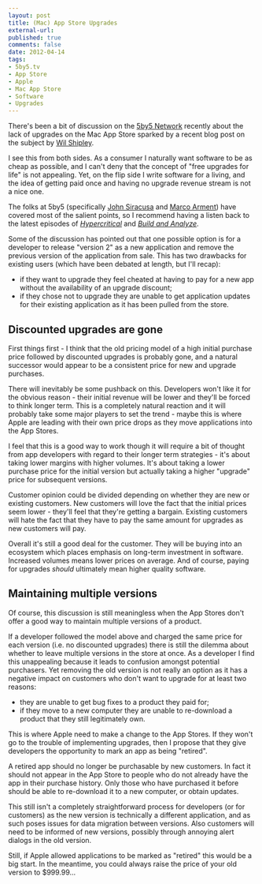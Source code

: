 ```yaml
---
layout: post
title: (Mac) App Store Upgrades
external-url: 
published: true
comments: false
date: 2012-04-14
tags:
- 5by5.tv
- App Store
- Apple
- Mac App Store
- Software
- Upgrades
---
```


There's been a bit of discussion on the [5by5 Network][] recently about the lack of upgrades on the Mac App Store sparked by a recent blog post on the subject by [Wil Shipley][].

I see this from both sides. As a consumer I naturally want software to be as cheap as possible, and I can't deny that the concept of "free upgrades for life" is not appealing. Yet, on the flip side I write software for a living, and the idea of getting paid once and having no upgrade revenue stream is not a nice one.

The folks at 5by5 (specifically [John Siracusa][] and [Marco Arment][]) have covered most of the salient points, so I recommend having a listen back to the latest episodes of *[Hypercritical][]* and *[Build and Analyze][]*.

Some of the discussion has pointed out that one possible option is for a developer to release "version 2" as a new application and remove the previous version of the application from sale. This has two drawbacks for existing users (which have been debated at length, but I'll recap):

- if they want to upgrade they feel cheated at having to pay for a new app without the availability of an upgrade discount;
- if they chose not to upgrade they are unable to get application updates for their existing application as it has been pulled from the store.

## Discounted upgrades are gone

First things first - I think that the old pricing model of a high initial purchase price followed by discounted upgrades is probably gone, and a natural successor would appear to be a consistent price for new and upgrade purchases.

There will inevitably be some pushback on this. Developers won't like it for the obvious reason - their initial revenue will be lower and they'll be forced to think longer term. This is a completely natural reaction and it will probably take some major players to set the trend - maybe this is where Apple are leading with their own price drops as they move applications into the App Stores.

I feel that this is a good way to work though it will require a bit of thought from app developers with regard to their longer term strategies - it's about taking lower margins with higher volumes. It's about taking a lower purchase price for the initial version but actually taking a higher "upgrade" price for subsequent versions.

Customer opinion could be divided depending on whether they are new or existing customers. New customers will love the fact that the initial prices seem lower - they'll feel that they're getting a bargain. Existing customers will hate the fact that they have to pay the same amount for upgrades as new customers will pay.

Overall it's still a good deal for the customer. They will be buying into an ecosystem which places emphasis on long-term investment in software. Increased volumes means lower prices on average. And of course, paying for upgrades *should* ultimately mean higher quality software.


## Maintaining multiple versions

Of course, this discussion is still meaningless when the App Stores don't offer a good way to maintain multiple versions of a product.

If a developer followed the model above and charged the same price for each version (i.e. no discounted upgrades) there is still the dilemma about whether to leave multiple versions in the store at once. As a developer I find this unappealing because it leads to confusion amongst potential purchasers. Yet removing the old version is not really an option as it has a negative impact on customers who don't want to upgrade for at least two reasons:

- they are unable to get bug fixes to a product they paid for;
- if they move to a new computer they are unable to re-download a product that they still legitimately own.

This is where Apple need to make a change to the App Stores. If they won't go to the trouble of implementing upgrades, then I propose that they give developers the  opportunity to mark an app as being "retired".

A retired app should no longer be purchasable by new customers. In fact it should not appear in the App Store to people who do not already have the app in their purchase history. Only those who have purchased it before should be able to re-download it to a new computer, or obtain updates.

This still isn't a completely straightforward process for developers (or for customers) as the new version is technically a different application, and as such poses issues for data migration between versions. Also customers will need to be informed of new versions, possibly through annoying alert dialogs in the old version.

Still, if Apple allowed applications to be marked as "retired" this would be a big start. In the meantime, you could always raise the price of your old version to $999.99…



[5by5 Network]: http://5by5.tv/
[Wil Shipley]: http://blog.wilshipley.com/2012/03/mac-app-store-needs-paid-upgrades.html
[John Siracusa]: http://siracusa.tumblr.com/
[Marco Arment]: http://marco.org/
[Hypercritical]: http://5by5.tv/hypercritical/
[Build and Analyze]: http://5by5.tv/buildanalyze/
